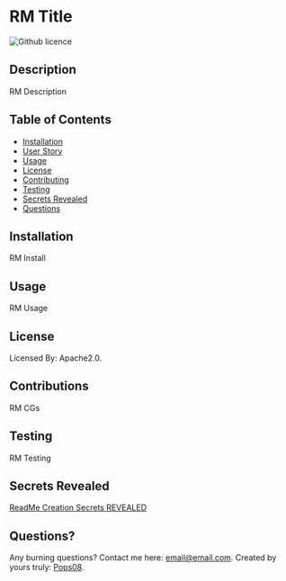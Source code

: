 # RM Title

  ![Github licence](http://img.shields.io/badge/license-Apache2.0-red)

  ## Description
  RM Description


  ## Table of Contents
  * [Installation](#installation)
  * [User Story](#user-story)
  * [Usage](#usage)
  * [License](#license)
  * [Contributing](#contributions)
  * [Testing](#testing)
  * [Secrets Revealed](#secrets-revealed)
  * [Questions](#questions)
  

  ## Installation
RM Install


  ## Usage
  RM Usage
   

  ## License
  Licensed By: Apache2.0.


  ## Contributions
  RM CGs


  ## Testing
  RM Testing

 
  ## Secrets Revealed
  [ReadMe Creation Secrets REVEALED]()


  ## Questions?
  Any burning questions? Contact me here: email@email.com. 
  Created by yours truly: [Pops08](https://github.com/Pops08).
